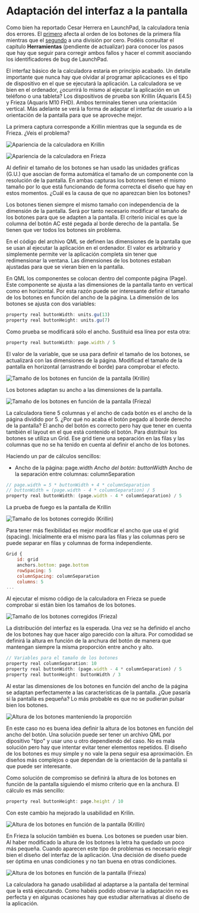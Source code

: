 # Adaptación del interfaz a la pantalla

Como bien ha reportado Cesar Herrera en LaunchPad, la calculadora tenía dos errores. El [primero](https://bugs.launchpad.net/curso-ubuntu-phone-touch/+bug/1627080) afecta al orden de los botones de la primera fila mientras que el [segundo](https://bugs.launchpad.net/curso-ubuntu-phone-touch/+bug/1627072) a una división por cero. Podéis consultar el capítulo **Herramientas** \(pendiente de actualizar\) para conocer los pasos que hay que seguir para corregir ambos fallos y hacer el commit asociando los identificadores de bug de LaunchPad.

El interfaz básico de la calculadora estaría en principio acabado. Un detalle importante que nunca hay que olvidar al programar aplicaciones es el tipo de dispositivo en el que se ejecutará la aplicación. La calculadora se ve bien en el ordenador, ¿ocurrirá lo mismo al ejecutar la aplicación en un teléfono o una tableta? Los dispositivos de prueba son Krillin \(Aquaris E4.5\) y Frieza \(Aquaris M10 FHD\). Ambos terminales tienen una orientación vertical. Más adelante se verá la forma de adaptar el interfaz de usuario a la orientación de la pantalla para que se aproveche mejor.

La primera captura corresponde a Krillin mientras que la segunda es de Frieza. ¿Veis el problema?

![Apariencia de la calculadora en Krillin](../.gitbook/assets/01_app_krillin.png)

![Apariencia de la calculadora en Frieza](../.gitbook/assets/02_app_frieza.png)

Al definir el tamaño de los botones se han usado las unidades gráficas \(G.U.\) que asocian de forma automática el tamaño de un componente con la resolución de la pantalla. En ambas capturas los botones tienen el mismo tamaño por lo que está funcionando de forma correcta el diseño que hay en estos momentos. ¿Cuál es la causa de que no aparezcan bien los botones?

Los botones tienen siempre el mismo tamaño con independencia de la dimensión de la pantalla. Será por tanto necesario modificar el tamaño de los botones para que se adapten a la pantalla. El criterio inicial es que la columna del botón AC esté pegada al borde derecho de la pantalla. Se tienen que ver todos los botones sin problema.

En el código del archivo QML se definen las dimensiones de la pantalla que se usan al ejecutar la aplicación en el ordenador. El valor es arbitrario y simplemente permite ver la aplicación completa sin tener que redimensionar la ventana. Las dimensiones de los botones estaban ajustadas para que se vieran bien en la pantalla.

En QML los componentes se colocan dentro del componte página \(Page\). Este componente se ajusta a las dimensiones de la pantalla tanto en vertical como en horizontal. Por esta razón puede ser interesante definir el tamaño de los botones en función del ancho de la página. La dimensión de los botones se ajusta con dos variables:

```javascript
property real buttonWidth: units.gu(13)
property real buttonHeight: units.gu(7)
```

Como prueba se modificará sólo el ancho. Sustituid esa línea por esta otra:

```javascript
property real buttonWidth: page.width / 5
```

El valor de la variable, que se usa para definir el tamaño de los botones, se actualizará con las dimensiones de la página. Modificad el tamaño de la pantalla en horizontal \(arrastrando el borde\) para comprobar el efecto.

![Tama&#xF1;o de los botones en funci&#xF3;n de la pantalla \(Krillin\)](../.gitbook/assets/03_size_01.png)

Los botones adaptan su ancho a las dimensiones de la pantalla.

![Tama&#xF1;o de los botones en funci&#xF3;n de la pantalla \(Frieza\)](../.gitbook/assets/04_size_02.png)

La calculadora tiene 5 columnas y el ancho de cada botón es el ancho de la página dividido por 5. ¿Por qué no acaba el botón pegado al borde derecho de la pantalla? El ancho del botón es correcto pero hay que tener en cuenta también el layout en el que está contenido el botón. Para distribuir los botones se utiliza un Grid. Ese grid tiene una separación en las filas y las columnas que no se ha tenido en cuenta al definir el ancho de los botones.

Haciendo un par de cálculos sencillos:

* Ancho de la página: page.width  _Ancho del botón: buttonWidth_ Ancho de la separación entre columnas: columnSeparation

```javascript
// page.width = 5 * buttonWidth + 4 * columnSeparation
// buttonWidth = (page.width - 4 * columnSeparation) / 5
property real buttonWidth: (page.width - 4 * columnSeparation) / 5
```

La prueba de fuego es la pantalla de Krillin

![Tama&#xF1;o de los botones corregido \(Krillin\)](../.gitbook/assets/05_size_krillin.png)

Para tener más flexibilidad es mejor modificar el ancho que usa el grid \(spacing\). Inicialmente era el mismo para las filas y las columnas pero se puede separar en filas y columnas de forma independiente.

```javascript
Grid {
    id: grid
    anchors.bottom: page.bottom
    rowSpacing: 5
    columnSpacing: columnSeparation
    columns: 5
...
```

Al ejecutar el mismo código de la calculadora en Frieza se puede comprobar si están bien los tamaños de los botones.

![Tama&#xF1;o de los botones corregidos \(Frieza\)](../.gitbook/assets/06_size_frieza.png)

La distribución del interfaz es la esperada. Una vez se ha definido el ancho de los botones hay que hacer algo parecido con la altura. Por comodidad se definirá la altura en función de la anchura del botón de manera que mantengan siempre la misma proporción entre ancho y alto.

```javascript
// Variables para el tamaño de los botones
property real columnSeparation: 10
property real buttonWidth: (page.width - 4 * columnSeparation) / 5
property real buttonHeight: buttonWidth / 3
```

Al estar las dimensiones de los botones en función del ancho de la página se adaptan perfectamente a las características de la pantalla. ¿Que pasaría si la pantalla es pequeña? Lo más probable es que no se pudieran pulsar bien los botones.

![Altura de los botones manteniendo la proporci&#xF3;n](../.gitbook/assets/07_height_krillin.png)

En este caso no es buena idea definir la altura de los botones en función del ancho del botón. Una solución puede ser tener un archivo QML por dipositivo "tipo" y usar uno u otro dependiendo del caso. No es mala solución pero hay que intentar evitar tener elementos repetidos. El diseño de los botones es muy simple y no vale la pena seguir esa aproximación. En diseños más complejos o que dependan de la orientación de la pantalla si que puede ser interesante.

Como solución de compromiso se definirá la altura de los botones en función de la pantalla siguiendo el mismo criterio que en la anchura. El cálculo es más sencillo:

```javascript
property real buttonHeight: page.height / 10
```

Con este cambio ha mejorado la usabilidad en Krilin.

![Altura de los botones en funci&#xF3;n de la pantalla \(Krillin\)](../.gitbook/assets/08_height_krillin_fixed.png)

En Frieza la solución también es buena. Los botones se pueden usar bien. Al haber modificado la altura de los botones la letra ha quedado un poco más pequeña. Cuando aparecen este tipo de problemas es necesario elegir bien el diseño del interfaz de la aplicación. Una decisión de diseño puede ser óptima en unas condiciones y no tan buena en otras condiciones.

![Altura de los botones en funci&#xF3;n de la pantalla \(Frieza\)](../.gitbook/assets/09_height_frieza_fixed.png)

La calculadora ha ganado usabilidad al adaptarse a la pantalla del terminal que la está ejecutando. Como habéis podido observar la adaptación no es perfecta y en algunas ocasiones hay que estudiar alternativas al diseño de la aplicación.

